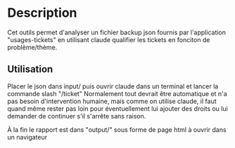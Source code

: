 # Description

Cet outils permet d'analyser un fichier backup json fournis par l'application "usages-tickets" en utilisant claude qualifier les tickets en fonciton de problème/thème.

## Utilisation

Placer le json dans input/ puis ouvrir claude dans un terminal et lancer la commande slash "/ticket"
Normalement tout devrait être automatique et n'a pas besoin d'intervention humaine, mais comme on utilise claude, il faut quand même rester pas loin pour éventuellement lui ajouter des droits ou lui demander de continuer
s'il s'arrête sans raison.

À la fin le rapport est dans "output/" sous forme de page html à ouvrir dans un navigateur
